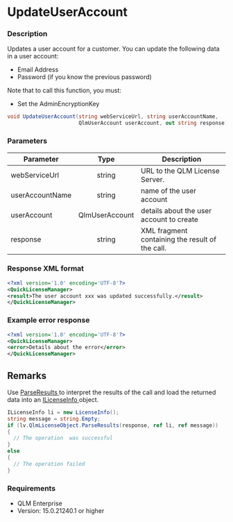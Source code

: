 # UpdateUserAccount

### Description

Updates a user account for a customer. You can update the following data in a user account:

* Email Address
* Password (if you know the previous password)

Note that to call this function, you must:

* Set the AdminEncryptionKey

```csharp
void UpdateUserAccount(string webServiceUrl, string userAccountName, 
                       QlmUserAccount userAccount, out string response)
```

### Parameters

| Parameter       |      Type      | Description                                     |
| --------------- | :------------: | ----------------------------------------------- |
| webServiceUrl   |     string     | URL to the QLM License Server.                  |
| userAccountName |     string     | name of the user account                        |
| userAccount     | QlmUserAccount | details about the user account to create        |
| response        |     string     | XML fragment containing the result of the call. |

### Response XML format

```xml
<?xml version='1.0' encoding='UTF-8'?>
<QuickLicenseManager>
<result>The user account xxx was updated successfully.</result>
</QuickLicenseManager>
```

### Example error response

```xml
<?xml version='1.0' encoding='UTF-8'?>
<QuickLicenseManager>
<error>Details about the error</error>
</QuickLicenseManager>
```

## Remarks

Use [ParseResults ](https://soraco.readme.io/reference/parseresults)to interpret the results of the call and load the returned data into an [ILicenseInfo ](https://soraco.readme.io/reference/ilicenseinfo)object.

```c#
ILicenseInfo li = new LicenseInfo();
string message = string.Empty;
if (lv.QlmLicenseObject.ParseResults(response, ref li, ref message))
{
  // The operation  was successful	
}
else
{
  // The operation failed
}
```

### Requirements

* QLM Enterprise
* Version: 15.0.21240.1 or higher
